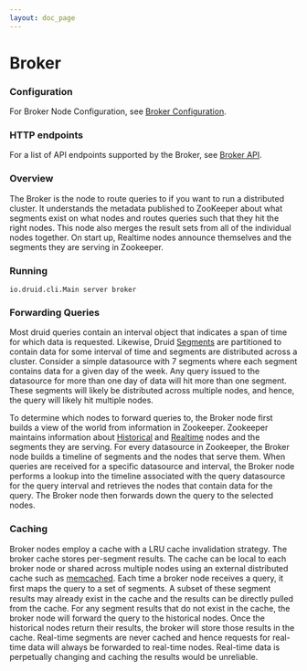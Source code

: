 ```yaml
---
layout: doc_page
---
```

Broker
======

### Configuration

For Broker Node Configuration, see [Broker Configuration](../configuration/index.html#broker).

### HTTP endpoints

For a list of API endpoints supported by the Broker, see [Broker API](../operations/api-reference.html#broker).

### Overview

The Broker is the node to route queries to if you want to run a distributed cluster. It understands the metadata published to ZooKeeper about what segments exist on what nodes and routes queries such that they hit the right nodes. This node also merges the result sets from all of the individual nodes together.
On start up, Realtime nodes announce themselves and the segments they are serving in Zookeeper. 

### Running

```
io.druid.cli.Main server broker
```

### Forwarding Queries

Most druid queries contain an interval object that indicates a span of time for which data is requested. Likewise, Druid [Segments](../design/segments.html) are partitioned to contain data for some interval of time and segments are distributed across a cluster. Consider a simple datasource with 7 segments where each segment contains data for a given day of the week. Any query issued to the datasource for more than one day of data will hit more than one segment. These segments will likely be distributed across multiple nodes, and hence, the query will likely hit multiple nodes.

To determine which nodes to forward queries to, the Broker node first builds a view of the world from information in Zookeeper. Zookeeper maintains information about [Historical](../design/historical.html) and [Realtime](../design/realtime.html) nodes and the segments they are serving. For every datasource in Zookeeper, the Broker node builds a timeline of segments and the nodes that serve them. When queries are received for a specific datasource and interval, the Broker node performs a lookup into the timeline associated with the query datasource for the query interval and retrieves the nodes that contain data for the query. The Broker node then forwards down the query to the selected nodes.

### Caching

Broker nodes employ a cache with a LRU cache invalidation strategy. The broker cache stores per-segment results. The cache can be local to each broker node or shared across multiple nodes using an external distributed cache such as [memcached](http://memcached.org/). Each time a broker node receives a query, it ﬁrst maps the query to a set of segments. A subset of these segment results may already exist in the cache and the results can be directly pulled from the cache. For any segment results that do not exist in the cache, the broker node will forward the query to the
historical nodes. Once the historical nodes return their results, the broker will store those results in the cache. Real-time segments are never cached and hence requests for real-time data will always be forwarded to real-time nodes. Real-time data is perpetually changing and caching the results would be unreliable.
